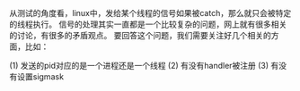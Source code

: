 从测试的角度看，linux中，发给某个线程的信号如果被catch，那么就只会被特定的线程执行。
信号的处理其实一直都是一个比较复杂的问题，网上就有很多相关的讨论，有很多的矛盾观点。
要回答这个问题，我们需要关注好几个相关的方面，比如：

(1) 发送的pid对应的是一个进程还是一个线程
(2) 有没有handler被注册
(3) 有没有设置sigmask 
